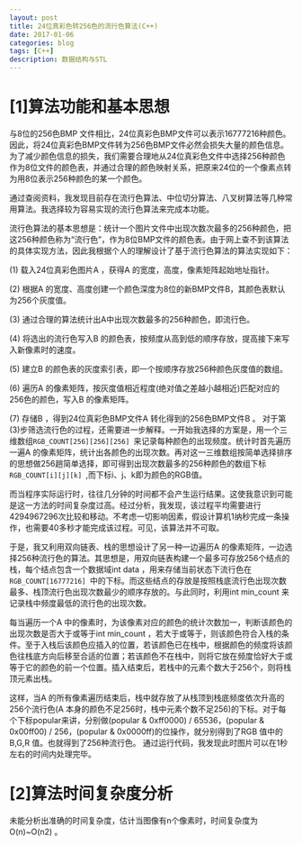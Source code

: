 ```yaml
---
layout: post
title: 24位真彩色转256色的流行色算法(C++)
date: 2017-01-06
categories: blog
tags: [C++]
description: 数据结构与STL
---
```


# [1]算法功能和基本思想 #

与8位的256色BMP 文件相比，24位真彩色BMP文件可以表示16777216种颜色。因此，将24位真彩色BMP文件转为256色BMP文件必然会损失大量的颜色信息。为了减少颜色信息的损失，我们需要合理地从24位真彩色文件中选择256种颜色作为8位文件的颜色表，并通过合理的颜色映射关系，把原来24位的一个像素点转为用8位表示256种颜色的某一个颜色。

通过查阅资料，我发现目前存在流行色算法、中位切分算法、八叉树算法等几种常用算法。我选择较为容易实现的流行色算法来完成本功能。

流行色算法的基本思想是：统计一个图片文件中出现次数次最多的256种颜色，把这256种颜色称为“流行色”，作为8位BMP文件的颜色表。由于网上查不到该算法的具体实现方法，因此我根据个人的理解设计了基于流行色算法的算法实现如下：

(1)	载入24位真彩色图片A ，获得A 的宽度，高度，像素矩阵起始地址指针。

(2)	根据A 的宽度、高度创建一个颜色深度为8位的新BMP文件B，其颜色表默认为256个灰度值。

(3)	通过合理的算法统计出A中出现次数最多的256种颜色，即流行色。

(4)	将选出的流行色写入B 的颜色表，按频度从高到低的顺序存放，提高接下来写入新像素时的速度。

(5)	建立B 的颜色表的灰度索引表，即一个按顺序存放256种颜色灰度值的数组。

(6)	遍历A 的像素矩阵，按灰度值相近程度(绝对值之差越小越相近)匹配对应的256色的颜色，写入B 的像素矩阵。

(7)	存储B ，得到24位真彩色BMP文件A 转化得到的256色BMP文件B 。
对于第(3)步筛选流行色的过程，还需要进一步解释。一开始我选择的方案是，用一个三维数组`RGB_COUNT[256][256][256] `来记录每种颜色的出现频度。统计时首先遍历一遍A 的像素矩阵，统计出各颜色的出现次数。再对这一三维数组按简单选择排序的思想做256趟简单选择，即可得到出现次数最多的256种颜色的数组下标`RGB_COUNT[i][j][k] `,而下标i、j、k即为颜色的RGB值。

而当程序实际运行时，往往几分钟的时间都不会产生运行结果。这使我意识到可能是这一方法的时间复杂度过高。经过分析，我发现，该过程平均需要进行4294967296次比较和移动。不考虑一切影响因素，假设计算机1纳秒完成一条操作，也需要40多秒才能完成该过程。可见，该算法并不可取。

于是，我又利用双向链表、栈的思想设计了另一种一边遍历A 的像素矩阵，一边选择256种流行色的算法。其思想是，用双向链表构建一个最多可存放256个结点的栈，每个结点包含一个数据域int data ，用来存储当前状态下流行色在`RGB_COUNT[16777216] `中的下标。而这些结点的存放是按照栈底流行色出现次数最多、栈顶流行色出现次数最少的顺序存放的。与此同时，利用int min_count 来记录栈中频度最低的流行色的出现次数。

每当遍历一个A 中的像素时，为该像素对应的颜色的统计次数加一，判断该颜色的出现次数是否大于或等于int min_count ，若大于或等于，则该颜色符合入栈的条件。至于入栈后该颜色应插入的位置，若该颜色已在栈中，根据颜色的频度将该颜色往栈底方向后移至合适的位置；若该颜色不在栈中，则将它放在频度恰好大于或等于它的颜色的前一个位置。插入结束后，若栈中的元素个数大于256个，则将栈顶元素出栈。

这样，当A 的所有像素遍历结束后，栈中就存放了从栈顶到栈底频度依次升高的256个流行色(A 本身的颜色不足256时，栈中元素个数不足256)的下标。对于每个下标popular来讲，分别做(popular & 0xff0000) / 65536，(popular & 0x00ff00) / 256，(popular & 0x0000ff)的位操作，就分别得到了RGB 值中的B,G,R 值。也就得到了256种流行色。
通过运行代码，我发现此时图片可以在1秒左右的时间内处理完毕。

# [2]算法时间复杂度分析 #
未能分析出准确的时间复杂度，估计当图像有n个像素时，时间复杂度为O(n)~O(n2) 。
